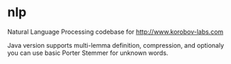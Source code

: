 nlp
===

Natural Language Processing codebase for http://www.korobov-labs.com

Java version supports multi-lemma definition, compression, 
and optionaly you can use basic Porter Stemmer for unknown words.
